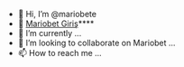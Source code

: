 - 👋 Hi, I’m @mariobete
- 👀 [Mariobet Giriş](https://twitter.com/___Mariobet)****
- 🌱 I’m currently  ...
- 💞️ I’m looking to collaborate on Mariobet ...
- 📫 How to reach me ...

<!---
mariobete/mariobete is a ✨ special ✨ repository because its `README.md` (this file) appears on your GitHub profile.
You can click the Preview link to take a look at your changes.
--->

